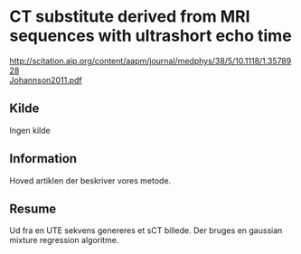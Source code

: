 <h1>
	CT substitute derived from MRI sequences with ultrashort echo time
</h1>
<a href="http://scitation.aip.org/content/aapm/journal/medphys/38/5/10.1118/1.3578928">
	http://scitation.aip.org/content/aapm/journal/medphys/38/5/10.1118/1.3578928
</a><br />
<a href="https://github.com/Wadum/sCT/blob/master/Litteratur/CT%20substitute%20derived%20from%20MRI%20sequences%20with%20ultrashort%20echo%20time/Johansson11.pdf">
	Johannson2011.pdf
</a>
<h2>
	Kilde
</h2>
<p>
	Ingen kilde
</p>
<h2>
	Information
</h2>
<p>
	Hoved artiklen der beskriver vores metode.
</p>
<h2>
	Resume
</h2>
<p>
	Ud fra en UTE sekvens genereres et sCT billede. Der bruges en gaussian
	mixture regression algoritme.
</p>
